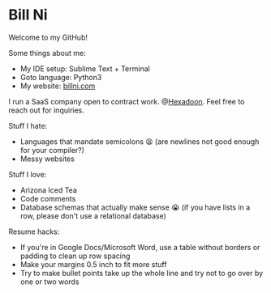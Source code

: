 # Bill Ni

Welcome to my GitHub!

Some things about me:
 - My IDE setup: Sublime Text + Terminal
 - Goto language: Python3
 - My website: [billni.com](https://billni.com)

I run a SaaS company open to contract work. @[Hexadoon](https://github.com/Hexadoon/). Feel free to reach out for inquiries.
 
Stuff I hate:
 - Languages that mandate semicolons :tired_face: (are newlines not good enough for your compiler?)
 - Messy websites

Stuff I love:
 - Arizona Iced Tea
 - Code comments
 - Database schemas that actually make sense :sob: (if you have lists in a row, please don't use a relational database)
 
Resume hacks:
 - If you're in Google Docs/Microsoft Word, use a table without borders or padding to clean up row spacing
 - Make your margins 0.5 inch to fit more stuff
 - Try to make bullet points take up the whole line and try not to go over by one or two words
